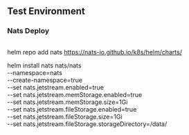 

## Test Environment 

### Nats Deploy 

```bash
```
helm repo add nats https://nats-io.github.io/k8s/helm/charts/

helm install nats nats/nats \
--namespace=nats \
--create-namespace=true \
--set nats.jetstream.enabled=true \
--set nats.jetstream.memStorage.enabled=true \
--set nats.jetstream.memStorage.size=1Gi \
--set nats.jetstream.fileStorage.enabled=true \
--set nats.jetstream.fileStorage.size=1Gi \
--set nats.jetstream.fileStorage.storageDirectory=/data/
```
```